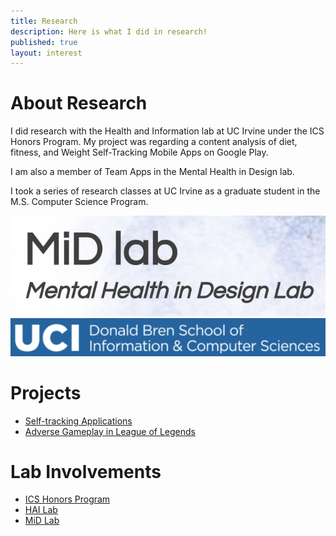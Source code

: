 ```yaml
---
title: Research
description: Here is what I did in research!
published: true
layout: interest
---
```


# About Research
I did research with the Health and Information lab at UC Irvine under the ICS Honors Program.
My project was regarding a content analysis of diet, fitness, and Weight Self-Tracking Mobile Apps
on Google Play.

I am also a member of Team Apps in the Mental Health in Design lab.

I took a series of research classes at UC Irvine as a graduate student in the M.S. 
Computer Science Program.


![alt-text](/img/researchMid.png "mid")
![alt-text](/img/researchDBH.png "dbh")

# Projects
- [Self-tracking Applications](/research/health/)
- [Adverse Gameplay in League of Legends](/research/league/)


# Lab Involvements
- [ICS Honors Program](https://honors.ics.uci.edu/)
- [HAI Lab](http://hai.ics.uci.edu/)
- [MiD Lab](http://mentalhealthindesign.com/)